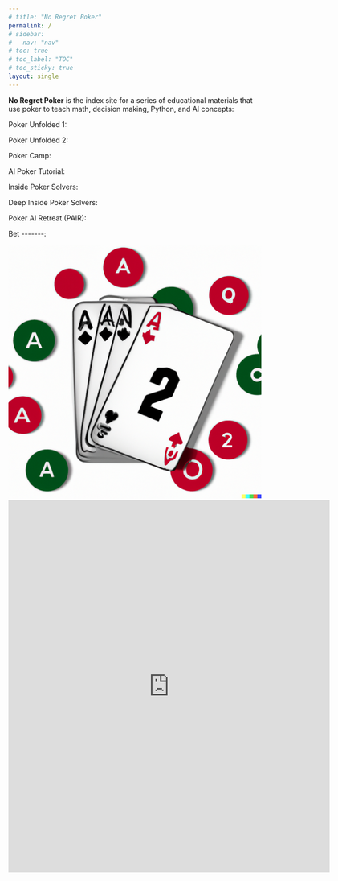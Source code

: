 ```yaml
---
# title: "No Regret Poker"
permalink: /
# sidebar:
#   nav: "nav"
# toc: true
# toc_label: "TOC"
# toc_sticky: true
layout: single
---
```

**No Regret Poker** is the index site for a series of educational materials that use poker to teach math, decision making, Python, and AI concepts:

Poker Unfolded 1:

Poker Unfolded 2:

Poker Camp:

AI Poker Tutorial:

Inside Poker Solvers:

Deep Inside Poker Solvers:

Poker AI Retreat (PAIR):

Bet -------: 

<img src="./assets/nrp.png" alt="No Regret Poker">

<iframe src="https://docs.google.com/forms/d/e/1FAIpQLSep2wLWyYzyBt2tBxCjlhEzUmMfSu8iVRRT2Zs5C5GUf_F3gw/viewform?embedded=true" width="640" height="741" frameborder="0" marginheight="0" marginwidth="0">Loading…</iframe>